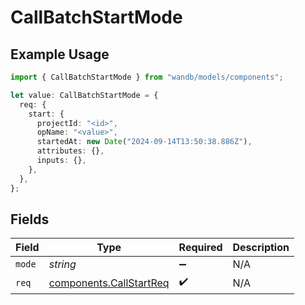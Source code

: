 # CallBatchStartMode

## Example Usage

```typescript
import { CallBatchStartMode } from "wandb/models/components";

let value: CallBatchStartMode = {
  req: {
    start: {
      projectId: "<id>",
      opName: "<value>",
      startedAt: new Date("2024-09-14T13:50:38.886Z"),
      attributes: {},
      inputs: {},
    },
  },
};
```

## Fields

| Field                                                              | Type                                                               | Required                                                           | Description                                                        |
| ------------------------------------------------------------------ | ------------------------------------------------------------------ | ------------------------------------------------------------------ | ------------------------------------------------------------------ |
| `mode`                                                             | *string*                                                           | :heavy_minus_sign:                                                 | N/A                                                                |
| `req`                                                              | [components.CallStartReq](../../models/components/callstartreq.md) | :heavy_check_mark:                                                 | N/A                                                                |